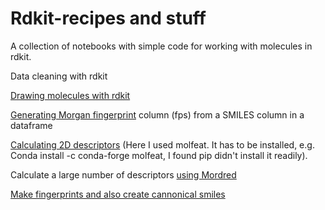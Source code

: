 # Rdkit-recipes and stuff
A collection of notebooks with simple code for working with molecules in rdkit. 

Data cleaning with rdkit

[Drawing molecules with rdkit](DrawMol.ipynb)

[Generating Morgan fingerprint](Fingerprints_from_df.ipynb) column (fps) from a SMILES column in a dataframe

[Calculating 2D descriptors](2D_descriptors.ipynb) (Here I used molfeat. It has to be installed, e.g. Conda install -c conda-forge molfeat, I found pip didn't install it readily).

Calculate a large number of descriptors [using Mordred](Mordred_Descriptor_Calcs.ipynb)

[Make fingerprints and also create cannonical smiles](makeFPs_CannonicalSMILES.ipynb)

